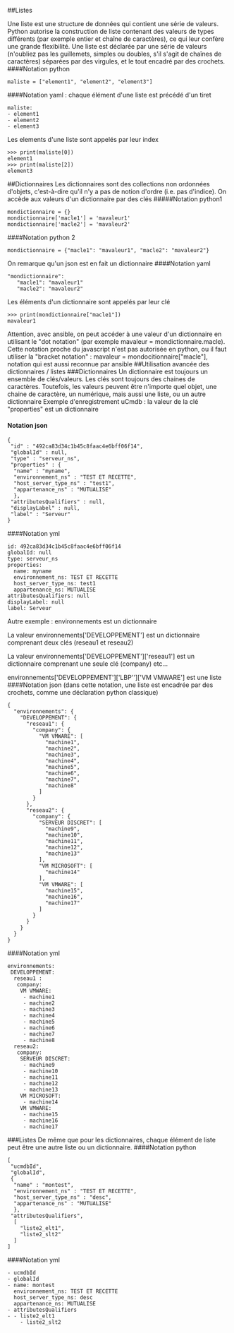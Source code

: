 ##Listes

Une liste est une structure de données qui contient une série de valeurs. Python autorise la construction de liste contenant des valeurs de types différents (par exemple entier et chaîne de caractères), ce qui leur confère une grande flexibilité. Une liste est déclarée par une série de valeurs (n'oubliez pas les guillemets, simples ou doubles, s'il s'agit de chaînes de caractères) séparées par des virgules, et le tout encadré par des crochets.
####Notation python
```
maliste = ["element1", "element2", "element3"]
```
####Notation yaml : chaque élément d'une liste est précédé d'un tiret
```
maliste:
- element1
- element2
- element3
```

Les elements d'une liste sont appelés par leur index
```
>>> print(maliste[0])
element1
>>> print(maliste[2])
element3
```

##Dictionnaires
Les dictionnaires sont des collections non ordonnées d'objets, c'est-à-dire qu'il n'y a pas de notion d'ordre (i.e. pas d'indice). On accède aux valeurs d'un dictionnaire par des clés
#####Notation python1
```
mondictionnaire = {}
mondictionnaire['macle1'] = 'mavaleur1'
mondictionnaire['macle2'] = 'mavaleur2'
```
####Notation python 2
```
mondictionnaire = {"macle1": "mavaleur1", "macle2": "mavaleur2"}
```
On remarque qu'un json est en fait un dictionnaire
####Notation yaml
```
"mondictionnaire":
   "macle1": "mavaleur1"
   "macle2": "mavaleur2"
 ```
Les éléments d'un dictionnaire sont appelés par leur clé
```
>>> print(mondictionnaire["macle1"])
mavaleur1
```
Attention, avec ansible, on peut accéder à une valeur d'un dictionnaire en utilisant le "dot notation" (par exemple mavaleur = mondictionnaire.macle). Cette notation proche du javascript n'est pas autorisée en python, ou il faut utiliser la "bracket notation" : mavaleur = mondocitionnaire["macle"], notation qui est aussi reconnue par ansible
##Utilisation avancée des dictionnaires / listes
###Dictionnaires
Un dictionnaire est toujours un ensemble de clés/valeurs. Les clés sont toujours des chaines de caractères. Toutefois, les valeurs peuvent être n'importe quel objet, une chaine de caractère, un numérique, mais aussi une liste, ou un autre dictionnaire
Exemple d'enregistrement uCmdb : la valeur de la clé "properties" est un dictionnaire
#### Notation json
```
{
 "id" : "492ca83d34c1b45c8faac4e6bff06f14",
 "globalId" : null,
 "type" : "serveur_ns",
 "properties" : {
  "name" : "myname",
  "environnement_ns" : "TEST ET RECETTE",
  "host_server_type_ns" : "test1",
  "appartenance_ns" : "MUTUALISE"
  },
 "attributesQualifiers" : null,
 "displayLabel" : null,
 "label" : "Serveur"
}
```
####Notation yml
```
id: 492ca83d34c1b45c8faac4e6bff06f14
globalId: null
type: serveur_ns
properties:
  name: myname
  environnement_ns: TEST ET RECETTE
  host_server_type_ns: test1
  appartenance_ns: MUTUALISE
attributesQualifiers: null
displayLabel: null
label: Serveur
```
Autre exemple :
environnements est un dictionnaire

La valeur environnements['DEVELOPPEMENT'] est un dictionnaire comprenant deux clés (reseau1 et reseau2)

La valeur environnements['DEVELOPPEMENT']['reseau1'] est un dictionnaire comprenant une seule clé (company)
etc...

environnements['DEVELOPPEMENT']['LBP'']['VM VMWARE'] est une liste
####Notation json (dans cette notation, une liste est encadrée par des crochets, comme une déclaration python classique)
```
{
  "environnements": {
    "DEVELOPPEMENT": {
      "reseau1": {
        "company": {
          "VM VMWARE": [
            "machine1",
            "machine2",
            "machine3",
            "machine4",
            "machine5",
            "machine6",
            "machine7",
            "machine8"
          ]
        }
      },
      "reseau2": {
        "company": {
          "SERVEUR DISCRET": [
            "machine9",
            "machine10",
            "machine11",
            "machine12",
            "machine13"
          ],
          "VM MICROSOFT": [
            "machine14"
          ],
          "VM VMWARE": [
            "machine15",
            "machine16",
            "machine17"
          ]
        }
      }
    }
  }
}
```
####Notation yml
```
environnements:
 DEVELOPPEMENT:
  reseau1 :
   company:
    VM VMWARE:
     - machine1
     - machine2
     - machine3
     - machine4
     - machine5
     - machine6
     - machine7
     - machine8
  reseau2:
   company:
    SERVEUR DISCRET:
     - machine9
     - machine10
     - machine11
     - machine12
     - machine13
    VM MICROSOFT:
     - machine14
    VM VMWARE:
     - machine15
     - machine16
     - machine17
 ```

###Listes
De même que pour les dictionnaires, chaque élément de liste peut être une autre liste ou un dictionnaire.
####Notation python
```
[
 "ucmdbId",
 "globalId",
 {
  "name" : "montest",
  "environnement_ns" : "TEST ET RECETTE",
  "host_server_type_ns" : "desc",
  "appartenance_ns" : "MUTUALISE"
  },
 "attributesQualifiers",
  [
    "liste2_elt1",
    "liste2_slt2"
  ]
]
```
####Notation yml
```
- ucmdbId
- globalId
- name: montest
  environnement_ns: TEST ET RECETTE
  host_server_type_ns: desc
  appartenance_ns: MUTUALISE
- attributesQualifiers
- - liste2_elt1
    - liste2_slt2
```
